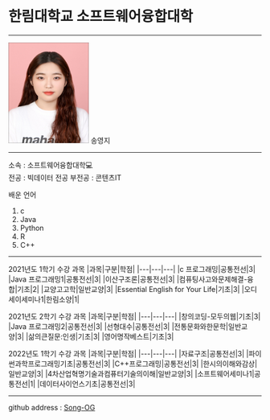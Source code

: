 # 한림대학교 소프트웨어융합대학
---
<img src=syj.jpg height=200 width=160>
송영지

---
소속 : 소프트웨어융합대학💻   
전공 : 빅데이터 전공
부전공 : 콘텐츠IT

배운 언어
1. c
2. Java
3. Python
4. R
5. C++

--------------------

2021년도 1학기 수강 과목
|과목|구분|학점|
|---|---|---|
|c 프로그래밍|공통전선|3|
|Java 프로그래밍1|공통전선|3|
|이산구조론|공통전선|3|
|컴퓨팅사고와문제해결-융합|기초|2|
|교양고고학|일반교양|3|
|Essential English for Your Life|기초|3|
|오디세이세미나1|한림소양|1|

2021년도 2학기 수강 과목
|과목|구분|학점|
|---|---|---|
|창의코딩-모두의웹|기초|3|
|Java 프로그래밍2|공통전선|3|
|선형대수|공통전선|3|
|전통문화와한문학|일반교양|3|
|삶의큰질문:인생|기초|3|
|영어명작베스트|기초|3|

2022년도 1학기 수강 과목
|과목|구분|학점|
|---|---|---|
|자료구조|공통전선|3|
|파이썬과학프로그래밍기초|공통전선|3|
|C++프로그래밍|공통전선|3|
|한시의이해와감상|일반교양|3|
|4차산업혁명기술과컴퓨터기술의이해|일반교양|3|
|소프트웨어세미나1|공통전선|1|
|데이터사이언스기초|공통전선|3|

---
github address : [Song-OG][github]

[github]:http://github.com/Song-OG


